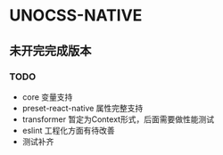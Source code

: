 # UNOCSS-NATIVE

## 未开完完成版本

### TODO

- core 变量支持
- preset-react-native 属性完整支持
- transformer 暂定为Context形式，后面需要做性能测试
- eslint 工程化方面有待改善
- 测试补齐
